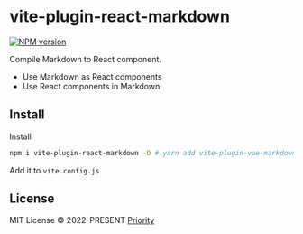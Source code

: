 # vite-plugin-react-markdown

[![NPM version](https://img.shields.io/npm/v/vite-plugin-react-markdown?color=a1b858)](https://www.npmjs.com/package/vite-plugin-vue-markdown)

Compile Markdown to React component.

- Use Markdown as React components
- Use React components in Markdown

## Install

Install

```bash
npm i vite-plugin-react-markdown -D # yarn add vite-plugin-vue-markdown -D
```

Add it to `vite.config.js`

## License

MIT License © 2022-PRESENT [Priority](https://github.com/priority3)
